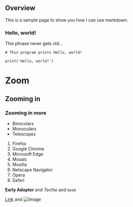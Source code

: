 ## Overview

This is a sample page to show you how I can use markdown.

### Hello, world!

This phrase never gets old... 

```
# This program prints Hello, world!

print('Hello, world!')
```


# Zoom
## Zooming in
### Zooming in more

- Binoculars
- Monoculars
- Telescopes

1. Firefox
2. Google Chrome
3. Microsoft Edge
4. Mosaic
5. Mozilla
6. Netscape Navigator
7. Opera
8. Safari

**Early Adopter** and _Techie_ and `Geek` 

[Link](url) and ![Image](src)




